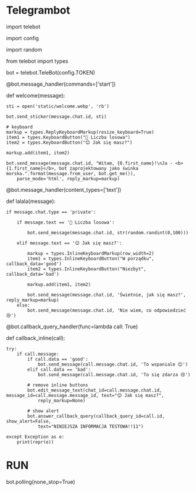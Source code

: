 # Telegrambot


import telebot

import config

import random

from telebot import types

bot = telebot.TeleBot(config.TOKEN)

@bot.message_handler(commands=['start'])

def welcome(message):

	sti = open('static/welcome.webp', 'rb')
	
	bot.send_sticker(message.chat.id, sti)

	# keyboard
	markup = types.ReplyKeyboardMarkup(resize_keyboard=True)
	item1 = types.KeyboardButton("🎲 Liczba losowa")
	item2 = types.KeyboardButton("😊 Jak się masz?")

	markup.add(item1, item2)

	bot.send_message(message.chat.id, "Witam, {0.first_name}!\nJa - <b>{1.first_name}</b>, bot zaprojektowany jako świnka morska.".format(message.from_user, bot.get_me()),
		parse_mode='html', reply_markup=markup)

@bot.message_handler(content_types=['text'])

def lalala(message):

	if message.chat.type == 'private':
	
		if message.text == '🎲 Liczba losowa':
		
			bot.send_message(message.chat.id, str(random.randint(0,100)))
			
		elif message.text == '😊 Jak się masz?':

			markup = types.InlineKeyboardMarkup(row_width=2)
			item1 = types.InlineKeyboardButton("W porządku", callback_data='good')
			item2 = types.InlineKeyboardButton("Niezbyt", callback_data='bad')

			markup.add(item1, item2)

			bot.send_message(message.chat.id, 'Świetnie, jak się masz?', reply_markup=markup)
		else:
			bot.send_message(message.chat.id, 'Nie wiem, co odpowiedzieć 😢')

@bot.callback_query_handler(func=lambda call: True)

def callback_inline(call):

	try:
		if call.message:
			if call.data == 'good':
				bot.send_message(call.message.chat.id, 'To wspaniale 😊')
			elif call.data == 'bad':
				bot.send_message(call.message.chat.id, 'To się zdarza 😢')

			# remove inline buttons
			bot.edit_message_text(chat_id=call.message.chat.id, message_id=call.message.message_id, text="😊 Jak się masz?",
				reply_markup=None)

			# show alert
			bot.answer_callback_query(callback_query_id=call.id, show_alert=False,
				text="NINIEJSZA INFORMACJA TESTOWA!!11")

	except Exception as e:
		print(repr(e))

# RUN
bot.polling(none_stop=True)
